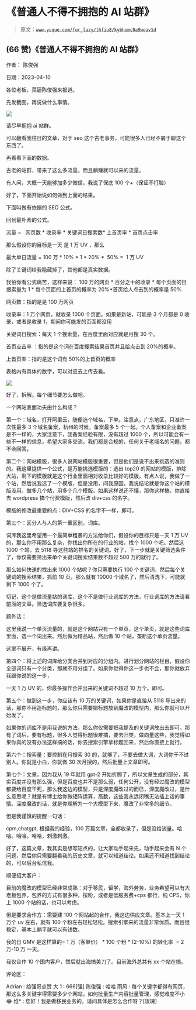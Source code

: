 # 《普通人不得不拥抱的 AI 站群》

> 原文：[`www.yuque.com/for_lazy/thfiu8/kybhomc0a9wqav1d`](https://www.yuque.com/for_lazy/thfiu8/kybhomc0a9wqav1d)



## (66 赞)《普通人不得不拥抱的 AI 站群》 

作者： 陈俊强 

日期：2023-04-10 

各位老板，菜逼陈俊强来报道。 

先发截图，再说做什么事情。 

![](img/452f1060216cbc0919dc57559029f85d.png) 

请尽早拥抱 ai 站群。 

可以翻看我往日的文章，对于 seo 这个古老事务，可能很多人已经不屑于聊这个东西了。 

再看看下面的数据。 

古老的站群，带来了这么多流量。而且躺赚就可以来的流量。 

有人问，大概一天能够加多少微信，我说了保底 100 个+（保证不打脸） 

好了，下面开始说如何做到上面的结果。 

下面叫做有依据的 SEO 公式。 

回到最朴素的公式。 

流量 =   网页数 * 收录率 * 关键词日搜索数* 上首页率 * 首页点击率 

那么假设你的目标是一天 是 1 万 UV ，那么 

最大单日流量 = 100 万 * 10% * 1 * 20% *  50% =  1 万 UV 

除了关键词给我隐藏掉了，其他都是真实数据。 

我怕你看公式痛苦，这样来说： 100 万的网页 * 百分之十的收录 * 每个页面的日搜索量为 1 * 每个页面的上首页的概率为 20%*首页给人点击到的概率是 50% 

网页数：指的是是 100 万网页 

收录率：1 万个网页，就收录 1000 个页面。如果是新站，可能是 3 个月都是 0 收录，或者是收录 1，期间你可能发的页面都没用 

关键词日搜索：每天 1 个搜索量，在百度里面对应就是月搜 30 个。 

首页点击率 ：指的是这个词在百度搜索结果首页并且给点击到 20%的概率。 

上首页率：指的是这个词有 50%的上首页的概率 

表格内有具体的数字，可以对应去上传去看。 

![](img/3f68b0040ddc3436f97b2129d23d136d.png) 

好了，拆解。每个细节要怎么做吧。 

一个网站表面功夫由什么构成？ 

第一个：域名，打开阿里云，随便选个域名，下单。注意点，广东地区，只准许一次性最多 3 个域名备案，杭州的时候，备案最多 5 个一起。个人备案和企业备案是不一样的，大家注意下，我备案经验有限，没有超过 1000 个，所以可能会有一些不一样的信息，希望大家多交流。我们都是合规的，任何关于老域名的问题，都不会回答。 

第二个：网站模版，很多人说网站模版很重要，但是他们是说不出来挑选的准则的。我这里提供一个公式，是万能挑选模版的：选出 top20 的网站的模版，排除大站，剩下的模版就是这个行业里面相对收录比较好的模版。有点人说，我做了一个站，然后说我选了一个模版，但是没用，问我原因，我说结论就是你这个站的模版没用。做多几个站，用多个几个模版。如果这样说还不懂，那你这样搞，你直接去 wordpress 搞个付费模版，然后改 div+css 的名字。 

模版的修改最重要的点：DIV+CSS 的名字不一样，即可。 

第三个：区分人与人的第一重区别，词库。 

词库我这里希望用一个最简单粗暴的方法给你们，假设你的目标只是一天 1 万 UV 的，那么你不用那么复杂，你找出你所在的行业的站，找个 1000 个吧。然后这 1000 个站，去 5118 导这些站的排名的关键词。好了，下一步就是关键筛选条件了，你仅需要筛出来单个关键词搜索结果数不超过 500 万的就行了。 

那么如何快速的找出来 1000 个站呢？你只需要执行 100 个关键词，然后每个关键词的搜索结果，抓前 10 页，那么就有 10000 个域名了，然后清洗下，可能就剩下 1000 个了。 

切记，这个是做流量站的词库，这个不是做行业词库的方法，行业词库的方法请看前面的文章。筛选词库要复杂很多。 

题外话： 

这里我说一个单页流量的，就是这个网站只有一个单页，这个单页，就是这些词库里面，选一个词出来。然后做为精品站，然后做 10 个站，垄断这个单页流量。 

这里不展开，有缘再讲。 

第四个：将上述的词库给分类合并到对应的分组内。进行划分网站的栏目，假设你全部词只有一个分类，那就不用分组了。如果你觉得你这一步也不会，那你就放弃我跟你说的这一步， 

一天 1 万 UV 的，你最多操作合并出来的关键词不超过 10 万个。即可。 

第五个：做到这一步，你应该有 10 万的关键词，如果你是直接从 5118 导出来的话，那你不用造标题的，那么你只需要把标题放到魔改的模型内，那么你就可以开始发了。 

如果你的词库不是用我说的方法，那么你仅需要把我提及的关键词放出去即可。那有了词后，要有标题，很多人觉得标题很难搞，要去归类，做向量这些，我觉得如果你真的没有办法这样搞的话，你去搜索引擎拿标题回来，然后你直接上就行。 

第六个：搜索量：要控制在月搜索 30 的，就够了，不要去做大词，大词你干不过别人。你就是小白，你就做 30 次月搜的，然后批量上文章即可。 

第七个：文章，因为我从 19 年就用 gpt-2 开始折腾了，所以文章生成的部分，其实百度并没有那么强，但是百度也并不是那么弱，任何公开，没有经过魔改的模型都要给百度干死，那么我这边的模型，只是深度魔改过的而已，深度魔改过，是什么意思呢？就是有博士给你做矩阵运算，高数，这些我永远闭嘴无法插上话的事情。深度魔改的话，就是你理解为一个大模型下来，魔改了非常多的细节。 

但是我谨慎的提醒一句话： 

cpm,chatgpt, 根据我的经验，100 万篇文章，全都收录了，但是没给流量。哈哈。哈哈。哈哈，刺激刺激。 

好了，这篇文章，我其实是想写短点的，让大家动手起来先，动手起来会有 N 个问题，然后你只需要翻看我的历史文章，就可以知道结论。如果还不知道找到结论的，可以后台私信我。 

顺便招大客户： 

目前的魔改的模型已经非常成熟：对于移民，留学，海外劳务，业务希望可以有大老板包养，包养的方式有很多种，按粉，或者是低服务费+cps 都行，纯 CPS，你上 1000 个站的话，也可以考虑。 

但是要求合作方：需要建 100 个网站起的合作，我这边供应文章。基本上一天 1 万个 uv 左右，就有 100 个粉左右轻松轻松。搜索引擎来的流量非常优质。而且很稳定，基本上躺平就可以有钱数。 

我的日 GMV 是这样算的= 1 万（客单价） * 100 个粉 * (2-10%) 的转化率  = 2 万-10 万 一天。 

我仅合作 10 个国内客户，然后就出海搞美刀了。目前海外总共有 xx 个站在搞。 

评论区： 

Adrian : 给强哥点赞 大 1 : 666[强] 陈俊强 : 哈哈 雨风 : 每个关键字都得有网页，那这么多关键字得需要多少个网站。如何批量生产内容批量管理，感觉难度不小😂 维* : 您好！我是做移民业务的，请问具体是怎么合作呀？[玫瑰]